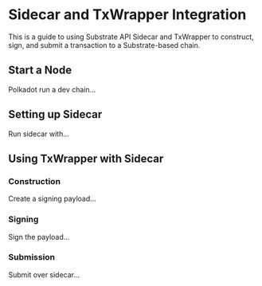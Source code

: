 # Sidecar and TxWrapper Integration

This is a guide to using Substrate API Sidecar and TxWrapper to construct, sign, and submit a
transaction to a Substrate-based chain.

## Start a Node

Polkadot run a dev chain...

## Setting up Sidecar

Run sidecar with...

## Using TxWrapper with Sidecar

### Construction

Create a signing payload...

### Signing

Sign the payload...

### Submission

Submit over sidecar...
